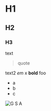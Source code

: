 # H1
## H2
### H3

text

> quote

text2 *em* x **bold** foo


* a
* b
* c

![G **S** A](https://www.andrew.cmu.edu/user/juggle/festival/gsa.png)

